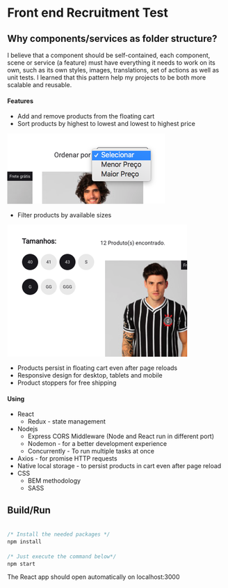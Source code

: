 # Front end Recruitment Test

## Why components/services as folder structure?
I believe that a component should be self-contained, each component,
scene or service (a feature) must have everything it needs to work on its own,
such as its own styles, images, translations, set of actions as well as 
unit tests. I learned that this pattern help my projects to be
both more scalable and reusable.


#### Features
- Add and remove products from the floating cart
- Sort products by highest to lowest and lowest to highest price

![Sort](./doc/sort.png "Sort")

- Filter products by available sizes

![Filters](./doc/filters.png "Filters")

- Products persist in floating cart even after page reloads
- Responsive design for desktop, tablets and mobile
- Product stoppers for free shipping

#### Using
- React
  * Redux - state management
- Nodejs
  * Express CORS Middleware (Node and React run in different port)
  * Nodemon - for a better development experience
  * Concurrently - To run multiple tasks at once
- Axios - for promise HTTP requests
- Native local storage - to persist products in cart even after page reload
- CSS
  * BEM methodology
  * SASS

## Build/Run

``` javascript

/* Install the needed packages */
npm install

/* Just execute the command below*/
npm start

```

The React app should open automatically  on localhost:3000


